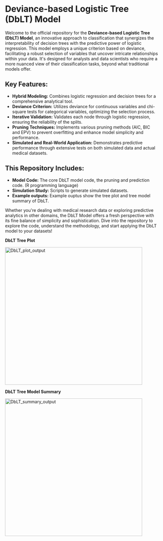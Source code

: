 # Deviance-based Logistic Tree (DbLT) Model

Welcome to the official repository for the **Deviance-based Logistic Tree (DbLT) Model**, an innovative approach to classification that synergizes the interpretability of decision trees with the predictive power of logistic regression. This model employs a unique criterion based on deviance, facilitating a robust selection of variables that uncover intricate relationships within your data. It's designed for analysts and data scientists who require a more nuanced view of their classification tasks, beyond what traditional models offer.

## Key Features:

- **Hybrid Modeling:** Combines logistic regression and decision trees for a comprehensive analytical tool.
- **Deviance Criterion:** Utilizes deviance for continuous variables and chi-square tests for categorical variables, optimizing the selection process.
- **Iterative Validation:** Validates each node through logistic regression, ensuring the reliability of the splits.
- **Pruning Techniques:** Implements various pruning methods (AIC, BIC and EPV) to prevent overfitting and enhance model simplicity and performance.
- **Simulated and Real-World Application:** Demonstrates predictive performance through extensive tests on both simulated data and actual medical datasets.

## This Repository Includes:

- **Model Code:** The core DbLT model code, the pruning and prediction code. (R programming language)
- **Simulation Study:** Scripts to generate simulated datasets.
- **Example outputs:** Example ouptus show the tree plot and tree model summary of DbLT.

Whether you're dealing with medical research data or exploring predictive analytics in other domains, the DbLT Model offers a fresh perspective with its fine balance of simplicity and sophistication. Dive into the repository to explore the code, understand the methodology, and start applying the DbLT model to your datasets!

**DbLT Tree Plot**

<img width="452" alt="DbLT_plot_output" src="https://github.com/AbrrenC/Deviance-based-Logistic-Tree-DbLT/assets/54808990/4e9bc501-1de9-49ea-8411-9a07c2862b5b">

**DbLT Tree Model Summary**

<img width="452" alt="DbLT_summary_output" src="https://github.com/AbrrenC/Deviance-based-Logistic-Tree-DbLT/assets/54808990/6654ae11-9f0a-4367-973c-42507cd0af11">



